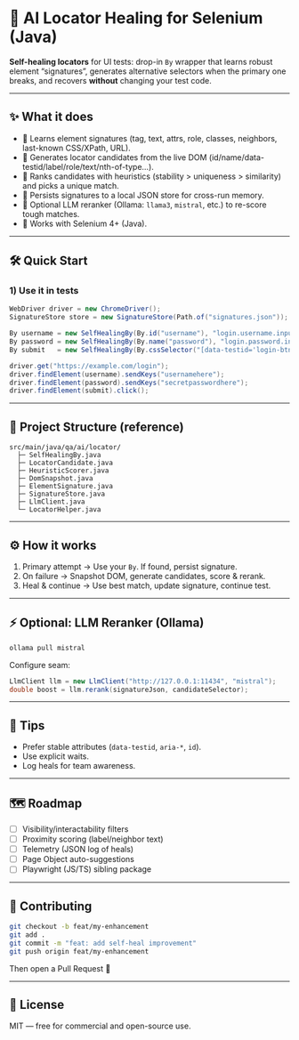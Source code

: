 # 🧭 AI Locator Healing for Selenium (Java)

**Self-healing locators** for UI tests: drop-in `By` wrapper that learns robust element “signatures”, generates alternative selectors when the primary one breaks, and recovers **without** changing your test code.

---

## ✨ What it does
- 🧠 Learns element signatures (tag, text, attrs, role, classes, neighbors, last-known CSS/XPath, URL).
- 🧩 Generates locator candidates from the live DOM (id/name/data-testid/label/role/text/nth-of-type…).
- 🎯 Ranks candidates with heuristics (stability > uniqueness > similarity) and picks a unique match.
- 💾 Persists signatures to a local JSON store for cross-run memory.
- 🤖 Optional LLM reranker (Ollama: `llama3`, `mistral`, etc.) to re-score tough matches.
- 🧬 Works with Selenium 4+ (Java).

---

## 🛠️ Quick Start

### 1) Use it in tests
```java
WebDriver driver = new ChromeDriver();
SignatureStore store = new SignatureStore(Path.of("signatures.json"));

By username = new SelfHealingBy(By.id("username"), "login.username.input", store);
By password = new SelfHealingBy(By.name("password"), "login.password.input", store);
By submit   = new SelfHealingBy(By.cssSelector("[data-testid='login-btn']"), "login.submit.button", store);

driver.get("https://example.com/login");
driver.findElement(username).sendKeys("usernamehere");
driver.findElement(password).sendKeys("secretpasswordhere");
driver.findElement(submit).click();
```

---

## 📁 Project Structure (reference)
```
src/main/java/qa/ai/locator/
  ├─ SelfHealingBy.java
  ├─ LocatorCandidate.java
  ├─ HeuristicScorer.java
  ├─ DomSnapshot.java
  ├─ ElementSignature.java
  ├─ SignatureStore.java
  ├─ LlmClient.java
  └─ LocatorHelper.java
```

---

## ⚙️ How it works
1. Primary attempt → Use your `By`. If found, persist signature.  
2. On failure → Snapshot DOM, generate candidates, score & rerank.  
3. Heal & continue → Use best match, update signature, continue test.

---

## ⚡ Optional: LLM Reranker (Ollama)
```bash
ollama pull mistral
```

Configure seam:
```java
LlmClient llm = new LlmClient("http://127.0.0.1:11434", "mistral");
double boost = llm.rerank(signatureJson, candidateSelector);
```

---

## 🧪 Tips
- Prefer stable attributes (`data-testid`, `aria-*`, `id`).
- Use explicit waits.  
- Log heals for team awareness.

---

## 🗺️ Roadmap
- [ ] Visibility/interactability filters  
- [ ] Proximity scoring (label/neighbor text)  
- [ ] Telemetry (JSON log of heals)  
- [ ] Page Object auto-suggestions  
- [ ] Playwright (JS/TS) sibling package

---

## 🤝 Contributing
```bash
git checkout -b feat/my-enhancement
git add .
git commit -m "feat: add self-heal improvement"
git push origin feat/my-enhancement
```

Then open a Pull Request 🚀

---

## 📜 License
MIT — free for commercial and open-source use.
